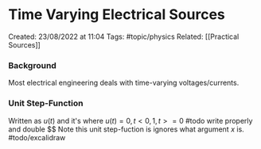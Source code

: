 # Time Varying Electrical Sources
Created: 23/08/2022 at 11:04
Tags: #topic/physics 
Related: [[Practical Sources]]

### Background
Most electrical engineering deals with time-varying voltages/currents.

### Unit Step-Function
Written as $u(t)$ and it's where $u(t) = 0, t < 0, 1, t >= 0$ #todo write properly and double $$
Note this unit step-fuction is ignores what argument $x$ is. #todo/excalidraw
